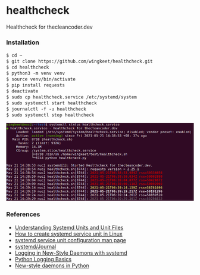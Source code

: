 # healthcheck
Healthcheck for thecleancoder.dev

### Installation
```
$ cd ~
$ git clone https://github.com/wingkeet/healthcheck.git
$ cd healthcheck
$ python3 -m venv venv
$ source venv/bin/activate
$ pip install requests
$ deactivate
$ sudo cp healthcheck.service /etc/systemd/system
$ sudo systemctl start healthcheck
$ journalctl -f -u healthcheck
$ sudo systemctl stop healthcheck
```

![systemctl-status](screenshot.png)

### References
- [Understanding Systemd Units and Unit Files](https://www.digitalocean.com/community/tutorials/understanding-systemd-units-and-unit-files)
- [How to create systemd service unit in Linux](https://linuxconfig.org/how-to-create-systemd-service-unit-in-linux)
- [systemd service unit configuration man page](https://www.freedesktop.org/software/systemd/man/systemd.service.html)
- [systemd/Journal](https://wiki.archlinux.org/title/Systemd/Journal)
- [Logging in New-Style Daemons with systemd](https://www.loggly.com/blog/logging-in-new-style-daemons-with-systemd/)
- [Python Logging Basics](https://www.loggly.com/ultimate-guide/python-logging-basics/)
- [New-style daemons in Python](https://www.loggly.com/blog/new-style-daemons-python/)
